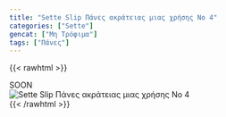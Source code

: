 ```yaml
---
title: "Sette Slip Πάνες ακράτειας μιας χρήσης No 4"
categories: ["Sette"]
gencat: ["Μη Τρόφιμα"]
tags: ["Πάνες"]
---
```

{{< rawhtml >}}

<div class="sload438"><div class="product">SOON<br><div class="pimg"><img alt="Sette Slip Πάνες ακράτειας μιας χρήσης No 4" title="Sette Slip Πάνες ακράτειας μιας χρήσης No 4" src="/media/images/sette-slip-panes-akrateias-mias-xrhshs-no-4.jpg"></div></div></div>
{{< /rawhtml >}}


